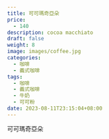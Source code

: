 ```yaml
---
title: 可可瑪奇亞朵
price:
  - 140
description: cocoa macchiato
draft: false
weight: 8
image: images/coffee.jpg
categories:
  - 咖啡
  - 義式咖啡
tags:
  - 咖啡
  - 義式咖啡
  - 牛奶
  - 可可粉
date: 2023-08-11T23:15:04+08:00
---
```


 可可瑪奇亞朵
